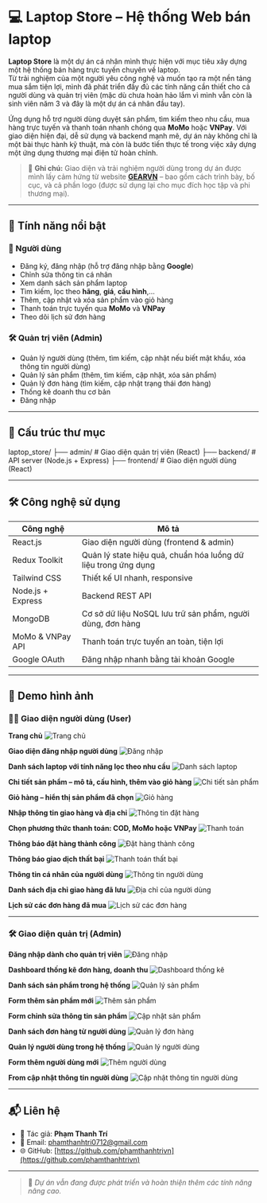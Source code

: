 # 💻 Laptop Store – Hệ thống Web bán laptop

**Laptop Store** là một dự án cá nhân mình thực hiện với mục tiêu xây dựng một hệ thống bán hàng trực tuyến chuyên về laptop.  
Từ trải nghiệm của một người yêu công nghệ và muốn tạo ra một nền tảng mua sắm tiện lợi, mình đã phát triển đầy đủ các tính 
năng cần thiết cho cả người dùng và quản trị viên (mặc dù chưa hoàn hảo lắm vì mình vẫn còn là sinh viên năm 3 và đây là một 
dự án cá nhân đầu tay).

Ứng dụng hỗ trợ người dùng duyệt sản phẩm, tìm kiếm theo nhu cầu, mua hàng trực tuyến và thanh toán nhanh chóng qua **MoMo** 
hoặc **VNPay**. Với giao diện hiện đại, dễ sử dụng và backend mạnh mẽ, dự án này không chỉ là một bài thực hành kỹ thuật, 
mà còn là bước tiến thực tế trong việc xây dựng một ứng dụng thương mại điện tử hoàn chỉnh.

> 📝 **Ghi chú:** Giao diện và trải nghiệm người dùng trong dự án được mình lấy cảm hứng từ website **[GEARVN](https://gearvn.com)** – bao gồm cách trình bày, bố cục, và cả phần logo (được sử dụng lại cho mục đích học tập và phi thương mại).


---

## 🚀 Tính năng nổi bật

### 👤 Người dùng
- Đăng ký, đăng nhập (hỗ trợ đăng nhập bằng **Google**)
- Chỉnh sửa thông tin cá nhân
- Xem danh sách sản phẩm laptop
- Tìm kiếm, lọc theo **hãng**, **giá**, **cấu hình**,...
- Thêm, cập nhật và xóa sản phẩm vào giỏ hàng
- Thanh toán trực tuyến qua **MoMo** và **VNPay**
- Theo dõi lịch sử đơn hàng

### 🛠️ Quản trị viên (Admin)
- Quản lý người dùng (thêm, tìm kiếm, cập nhật nếu biết mật khẩu, xóa thông tin người dùng)
- Quản lý sản phẩm (thêm, tìm kiếm, cập nhật, xóa sản phẩm)
- Quản lý đơn hàng (tìm kiếm, cập nhật trạng thái đơn hàng)
- Thống kê doanh thu cơ bản
- Đăng nhập

---

## 📁 Cấu trúc thư mục

laptop_store/
├── admin/       # Giao diện quản trị viên (React)
├── backend/     # API server (Node.js + Express)
├── frontend/    # Giao diện người dùng (React)

---

## 🛠️ Công nghệ sử dụng

| Công nghệ           | Mô tả                                                          |
|--------------------|----------------------------------------------------------------|
| React.js           | Giao diện người dùng (frontend & admin)                        |
| Redux Toolkit      | Quản lý state hiệu quả, chuẩn hóa luồng dữ liệu trong ứng dụng |
| Tailwind CSS       | Thiết kế UI nhanh, responsive                                   |
| Node.js + Express  | Backend REST API                                               |
| MongoDB            | Cơ sở dữ liệu NoSQL lưu trữ sản phẩm, người dùng, đơn hàng     |
| MoMo & VNPay API   | Thanh toán trực tuyến an toàn, tiện lợi                         |
| Google OAuth       | Đăng nhập nhanh bằng tài khoản Google                           |

---

## 📸 Demo hình ảnh

### 🧑‍💻 Giao diện người dùng (User)

**Trang chủ**
![Trang chủ](assets/user/user-home.png)

**Giao diện đăng nhập người dùng**
![Đăng nhập](assets/user/user-login.png)

**Danh sách laptop với tính năng lọc theo nhu cầu**
![Danh sách laptop](assets/user/user-products.png)

**Chi tiết sản phẩm – mô tả, cấu hình, thêm vào giỏ hàng**
![Chi tiết sản phẩm](assets/user/user-product-detail.png)

**Giỏ hàng – hiển thị sản phẩm đã chọn**
![Giỏ hàng](assets/user/user-cart.png)

**Nhập thông tin giao hàng và địa chỉ**
![Thông tin đặt hàng](assets/user/user-order-info.png)

**Chọn phương thức thanh toán: COD, MoMo hoặc VNPay**
![Thanh toán](assets/user/user-payment.png)

**Thông báo đặt hàng thành công**
![Đặt hàng thành công](assets/user/user-order-complete.png)

**Thông báo giao dịch thất bại**
![Thanh toán thất bại](assets/user/user-payment-failed.png)

**Thông tin cá nhân của người dùng**
![Thông tin người dùng](assets/user/user-info.png)

**Danh sách địa chỉ giao hàng đã lưu**
![Địa chỉ của người dùng](assets/user/user-address-info.png)

**Lịch sử các đơn hàng đã mua**
![Lịch sử các đơn hàng](assets/user/user-order-history.png)

---

### 🛠️ Giao diện quản trị (Admin)

**Đăng nhập dành cho quản trị viên**
![Đăng nhập](assets/admin/admin-login.png)

**Dashboard thống kê đơn hàng, doanh thu**
![Dashboard thống kê](assets/admin/admin-dashboard.png)

**Danh sách sản phẩm trong hệ thống**
![Quản lý sản phẩm](assets/admin/admin-products.png)

**Form thêm sản phẩm mới**
![Thêm sản phẩm](assets/admin/admin-add-product.png)

**Form chỉnh sửa thông tin sản phẩm**
![Cập nhật sản phẩm](assets/admin/admin-update-product.png)

**Danh sách đơn hàng từ người dùng**
![Quản lý đơn hàng](assets/admin/admin-orders.png)

**Quản lý người dùng trong hệ thống**
![Quản lý người dùng](assets/admin/admin-users.png)

**Form thêm người dùng mới**
![Thêm người dùng](assets/admin/admin-add-user.png)

**From cập nhật thông tin người dùng**
![Cập nhật thông tin người dùng](assets/admin/admin-update-user.png)


---

## 📬 Liên hệ

- 👤 Tác giả: **Phạm Thanh Trí**  
- 📧 Email: [phamthanhtri0712@gmail.com](mailto:phamthanhtri0712@gmail.com)  
- 🌐 GitHub: [https://github.com/phamthanhtrivn](https://github.com/phamthanhtrivn)

---

> 🔧 *Dự án vẫn đang được phát triển và hoàn thiện thêm các tính năng nâng cao.*
